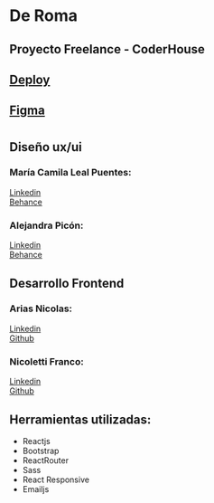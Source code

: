 # De Roma 
## Proyecto Freelance - CoderHouse

## [Deploy](https://de-roma.web.app/)
## [Figma](https://www.figma.com/file/esqaj3LMfCSAci3Ze20tQs/De-Roma-Project?node-id=0%3A1&t=PuDgNdxzLziWb9VH-0)  
#  
## Diseño ux/ui
### María Camila Leal Puentes:  
[Linkedin](https://www.linkedin.com/in/maría-camila-leal-puentes/)  
[Behance](https://www.behance.net/camileal)

### Alejandra Picón:  
[Linkedin](https://www.linkedin.com/in/alepicon/)  
[Behance]()

## Desarrollo Frontend
### Arias Nicolas:  
[Linkedin](https://www.linkedin.com/in/dev-nicolasarias/)  
[Github](https://github.com/nicoarias47)  
  
### Nicoletti Franco: 
[Linkedin](https://www.linkedin.com/in/franco-nicoletti-2993b3a7/)  
[Github](https://github.com/Frankstein97)  

## Herramientas utilizadas:
- Reactjs
- Bootstrap
- ReactRouter
- Sass
- React Responsive
- Emailjs

